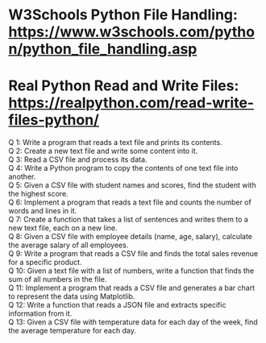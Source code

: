 # W3Schools Python File Handling: https://www.w3schools.com/python/python_file_handling.asp
# Real Python Read and Write Files: https://realpython.com/read-write-files-python/
Q 1: Write a program that reads a text file and prints its contents. <br />
Q 2: Create a new text file and write some content into it. <br />
Q 3: Read a CSV file and process its data. <br />
Q 4: Write a Python program to copy the contents of one text file into another. <br />
Q 5: Given a CSV file with student names and scores, find the student with the highest score. <br />
Q 6: Implement a program that reads a text file and counts the number of words and lines in it. <br />
Q 7: Create a function that takes a list of sentences and writes them to a new text file, each on a new line. <br />
Q 8: Given a CSV file with employee details (name, age, salary), calculate the average salary of all employees. <br />
Q 9: Write a program that reads a CSV file and finds the total sales revenue for a specific product. <br />
Q 10: Given a text file with a list of numbers, write a function that finds the sum of all numbers in the file. <br />
Q 11: Implement a program that reads a CSV file and generates a bar chart to represent the data using Matplotlib. <br />
Q 12: Write a function that reads a JSON file and extracts specific information from it. <br />
Q 13: Given a CSV file with temperature data for each day of the week, find the average temperature for each day. <br />